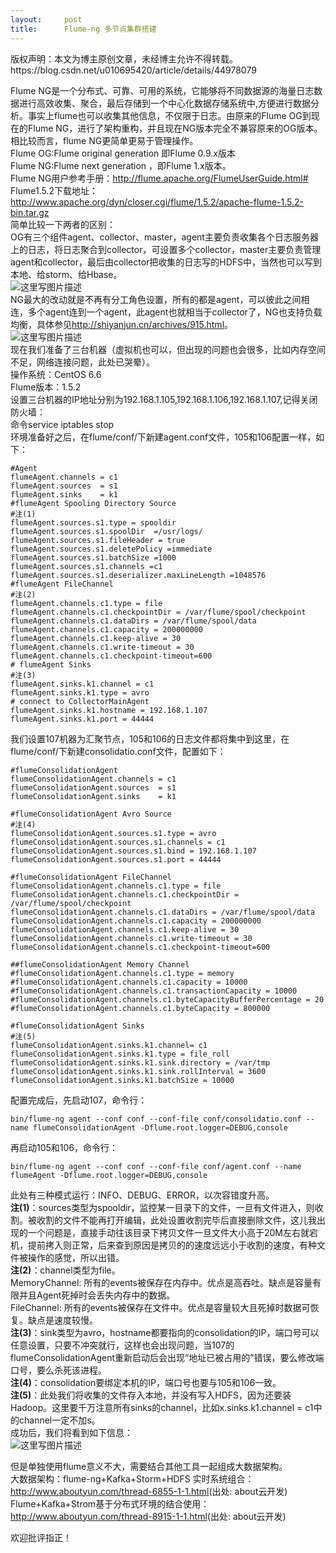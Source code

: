 ```yaml
---
layout:     post
title:      Flume-ng 多节点集群搭建
---
```

<div id="article_content" class="article_content clearfix csdn-tracking-statistics" data-pid="blog" data-mod="popu_307" data-dsm="post">
								<div class="article-copyright">
					版权声明：本文为博主原创文章，未经博主允许不得转载。					https://blog.csdn.net/u010695420/article/details/44978079				</div>
								            <div id="content_views" class="markdown_views prism-atom-one-dark">
							<!-- flowchart 箭头图标 勿删 -->
							<svg xmlns="http://www.w3.org/2000/svg" style="display: none;"><path stroke-linecap="round" d="M5,0 0,2.5 5,5z" id="raphael-marker-block" style="-webkit-tap-highlight-color: rgba(0, 0, 0, 0);"></path></svg>
							<p>Flume NG是一个分布式、可靠、可用的系统，它能够将不同数据源的海量日志数据进行高效收集、聚合，最后存储到一个中心化数据存储系统中,方便进行数据分析。事实上flume也可以收集其他信息，不仅限于日志。由原来的Flume OG到现在的Flume NG，进行了架构重构，并且现在NG版本完全不兼容原来的OG版本。相比较而言，flume NG更简单更易于管理操作。 <br>
Flume OG:Flume original generation 即Flume 0.9.x版本 <br>
Flume NG:Flume next generation ，即Flume 1.x版本。 <br>
Flume NG用户参考手册：<a href="http://flume.apache.org/FlumeUserGuide.html#" rel="nofollow">http://flume.apache.org/FlumeUserGuide.html#</a> <br>
Flume1.5.2下载地址： <br>
<a href="http://www.apache.org/dyn/closer.cgi/flume/1.5.2/apache-flume-1.5.2-bin.tar.gz" rel="nofollow">http://www.apache.org/dyn/closer.cgi/flume/1.5.2/apache-flume-1.5.2-bin.tar.gz</a> <br>
简单比较一下两者的区别： <br>
OG有三个组件agent、collector、master，agent主要负责收集各个日志服务器上的日志，将日志聚合到collector，可设置多个collector，master主要负责管理agent和collector，最后由collector把收集的日志写的HDFS中，当然也可以写到本地、给storm、给Hbase。 <br>
<img src="https://img-blog.csdn.net/20150410130913739" alt="这里写图片描述" title=""> <br>
NG最大的改动就是不再有分工角色设置，所有的都是agent，可以彼此之间相连，多个agent连到一个agent，此agent也就相当于collector了，NG也支持负载均衡，具体参见<a href="http://shiyanjun.cn/archives/915.html" rel="nofollow">http://shiyanjun.cn/archives/915.html</a>。 <br>
<img src="https://img-blog.csdn.net/20150410130854118" alt="这里写图片描述" title=""> <br>
现在我们准备了三台机器（虚拟机也可以，但出现的问题也会很多，比如内存空间不足，网络连接问题，此处已哭晕）。 <br>
操作系统：CentOS 6.6 <br>
Flume版本：1.5.2 <br>
设置三台机器的IP地址分别为192.168.1.105,192.168.1.106,192.168.1.107,记得关闭防火墙： <br>
命令service iptables stop <br>
环境准备好之后，在flume/conf/下新建agent.conf文件，105和106配置一样，如下：</p>

<pre class="prettyprint"><code class=" hljs avrasm"><span class="hljs-preprocessor">#Agent</span>
flumeAgent<span class="hljs-preprocessor">.channels</span> = c1
flumeAgent<span class="hljs-preprocessor">.sources</span>  = s1
flumeAgent<span class="hljs-preprocessor">.sinks</span>    = k1 
<span class="hljs-preprocessor">#flumeAgent Spooling Directory Source</span>
<span class="hljs-preprocessor">#注(1)</span>
flumeAgent<span class="hljs-preprocessor">.sources</span><span class="hljs-preprocessor">.s</span>1<span class="hljs-preprocessor">.type</span> = spooldir
flumeAgent<span class="hljs-preprocessor">.sources</span><span class="hljs-preprocessor">.s</span>1<span class="hljs-preprocessor">.spoolDir</span>  =/usr/logs/
flumeAgent<span class="hljs-preprocessor">.sources</span><span class="hljs-preprocessor">.s</span>1<span class="hljs-preprocessor">.fileHeader</span> = true
flumeAgent<span class="hljs-preprocessor">.sources</span><span class="hljs-preprocessor">.s</span>1<span class="hljs-preprocessor">.deletePolicy</span> =immediate
flumeAgent<span class="hljs-preprocessor">.sources</span><span class="hljs-preprocessor">.s</span>1<span class="hljs-preprocessor">.batchSize</span> =<span class="hljs-number">1000</span>
flumeAgent<span class="hljs-preprocessor">.sources</span><span class="hljs-preprocessor">.s</span>1<span class="hljs-preprocessor">.channels</span> =c1
flumeAgent<span class="hljs-preprocessor">.sources</span><span class="hljs-preprocessor">.s</span>1<span class="hljs-preprocessor">.deserializer</span><span class="hljs-preprocessor">.maxLineLength</span> =<span class="hljs-number">1048576</span>
<span class="hljs-preprocessor">#flumeAgent FileChannel</span>
<span class="hljs-preprocessor">#注(2)</span>
flumeAgent<span class="hljs-preprocessor">.channels</span><span class="hljs-preprocessor">.c</span>1<span class="hljs-preprocessor">.type</span> = file
flumeAgent<span class="hljs-preprocessor">.channels</span><span class="hljs-preprocessor">.c</span>1<span class="hljs-preprocessor">.checkpointDir</span> = /var/flume/spool/checkpoint
flumeAgent<span class="hljs-preprocessor">.channels</span><span class="hljs-preprocessor">.c</span>1<span class="hljs-preprocessor">.dataDirs</span> = /var/flume/spool/data
flumeAgent<span class="hljs-preprocessor">.channels</span><span class="hljs-preprocessor">.c</span>1<span class="hljs-preprocessor">.capacity</span> = <span class="hljs-number">200000000</span>
flumeAgent<span class="hljs-preprocessor">.channels</span><span class="hljs-preprocessor">.c</span>1<span class="hljs-preprocessor">.keep</span>-alive = <span class="hljs-number">30</span>
flumeAgent<span class="hljs-preprocessor">.channels</span><span class="hljs-preprocessor">.c</span>1<span class="hljs-preprocessor">.write</span>-timeout = <span class="hljs-number">30</span>
flumeAgent<span class="hljs-preprocessor">.channels</span><span class="hljs-preprocessor">.c</span>1<span class="hljs-preprocessor">.checkpoint</span>-timeout=<span class="hljs-number">600</span>
<span class="hljs-preprocessor"># flumeAgent Sinks</span>
<span class="hljs-preprocessor">#注(3)</span>
flumeAgent<span class="hljs-preprocessor">.sinks</span><span class="hljs-preprocessor">.k</span>1<span class="hljs-preprocessor">.channel</span> = c1
flumeAgent<span class="hljs-preprocessor">.sinks</span><span class="hljs-preprocessor">.k</span>1<span class="hljs-preprocessor">.type</span> = avro
<span class="hljs-preprocessor"># connect to CollectorMainAgent</span>
flumeAgent<span class="hljs-preprocessor">.sinks</span><span class="hljs-preprocessor">.k</span>1<span class="hljs-preprocessor">.hostname</span> = <span class="hljs-number">192.168</span><span class="hljs-number">.1</span><span class="hljs-number">.107</span>
flumeAgent<span class="hljs-preprocessor">.sinks</span><span class="hljs-preprocessor">.k</span>1<span class="hljs-preprocessor">.port</span> = <span class="hljs-number">44444</span></code></pre>

<p>我们设置107机器为汇聚节点，105和106的日志文件都将集中到这里，在flume/conf/下新建consolidatio.conf文件，配置如下：</p>

<pre class="prettyprint"><code class=" hljs avrasm"><span class="hljs-preprocessor">#flumeConsolidationAgent</span>
flumeConsolidationAgent<span class="hljs-preprocessor">.channels</span> = c1
flumeConsolidationAgent<span class="hljs-preprocessor">.sources</span>  = s1
flumeConsolidationAgent<span class="hljs-preprocessor">.sinks</span>    = k1 

<span class="hljs-preprocessor">#flumeConsolidationAgent Avro Source</span>
<span class="hljs-preprocessor">#注(4)</span>
flumeConsolidationAgent<span class="hljs-preprocessor">.sources</span><span class="hljs-preprocessor">.s</span>1<span class="hljs-preprocessor">.type</span> = avro
flumeConsolidationAgent<span class="hljs-preprocessor">.sources</span><span class="hljs-preprocessor">.s</span>1<span class="hljs-preprocessor">.channels</span> = c1
flumeConsolidationAgent<span class="hljs-preprocessor">.sources</span><span class="hljs-preprocessor">.s</span>1<span class="hljs-preprocessor">.bind</span> = <span class="hljs-number">192.168</span><span class="hljs-number">.1</span><span class="hljs-number">.107</span>
flumeConsolidationAgent<span class="hljs-preprocessor">.sources</span><span class="hljs-preprocessor">.s</span>1<span class="hljs-preprocessor">.port</span> = <span class="hljs-number">44444</span>

<span class="hljs-preprocessor">#flumeConsolidationAgent FileChannel</span>
flumeConsolidationAgent<span class="hljs-preprocessor">.channels</span><span class="hljs-preprocessor">.c</span>1<span class="hljs-preprocessor">.type</span> = file
flumeConsolidationAgent<span class="hljs-preprocessor">.channels</span><span class="hljs-preprocessor">.c</span>1<span class="hljs-preprocessor">.checkpointDir</span> = /var/flume/spool/checkpoint
flumeConsolidationAgent<span class="hljs-preprocessor">.channels</span><span class="hljs-preprocessor">.c</span>1<span class="hljs-preprocessor">.dataDirs</span> = /var/flume/spool/data
flumeConsolidationAgent<span class="hljs-preprocessor">.channels</span><span class="hljs-preprocessor">.c</span>1<span class="hljs-preprocessor">.capacity</span> = <span class="hljs-number">200000000</span>
flumeConsolidationAgent<span class="hljs-preprocessor">.channels</span><span class="hljs-preprocessor">.c</span>1<span class="hljs-preprocessor">.keep</span>-alive = <span class="hljs-number">30</span>
flumeConsolidationAgent<span class="hljs-preprocessor">.channels</span><span class="hljs-preprocessor">.c</span>1<span class="hljs-preprocessor">.write</span>-timeout = <span class="hljs-number">30</span>
flumeConsolidationAgent<span class="hljs-preprocessor">.channels</span><span class="hljs-preprocessor">.c</span>1<span class="hljs-preprocessor">.checkpoint</span>-timeout=<span class="hljs-number">600</span>

<span class="hljs-preprocessor">##flumeConsolidationAgent Memory Channel</span>
<span class="hljs-preprocessor">#flumeConsolidationAgent.channels.c1.type = memory</span>
<span class="hljs-preprocessor">#flumeConsolidationAgent.channels.c1.capacity = 10000</span>
<span class="hljs-preprocessor">#flumeConsolidationAgent.channels.c1.transactionCapacity = 10000</span>
<span class="hljs-preprocessor">#flumeConsolidationAgent.channels.c1.byteCapacityBufferPercentage = 20</span>
<span class="hljs-preprocessor">#flumeConsolidationAgent.channels.c1.byteCapacity = 800000</span>

<span class="hljs-preprocessor">#flumeConsolidationAgent Sinks</span>
<span class="hljs-preprocessor">#注(5)</span>
flumeConsolidationAgent<span class="hljs-preprocessor">.sinks</span><span class="hljs-preprocessor">.k</span>1<span class="hljs-preprocessor">.channel</span>= c1
flumeConsolidationAgent<span class="hljs-preprocessor">.sinks</span><span class="hljs-preprocessor">.k</span>1<span class="hljs-preprocessor">.type</span> = file_roll
flumeConsolidationAgent<span class="hljs-preprocessor">.sinks</span><span class="hljs-preprocessor">.k</span>1<span class="hljs-preprocessor">.sink</span><span class="hljs-preprocessor">.directory</span> = /var/tmp
flumeConsolidationAgent<span class="hljs-preprocessor">.sinks</span><span class="hljs-preprocessor">.k</span>1<span class="hljs-preprocessor">.sink</span><span class="hljs-preprocessor">.rollInterval</span> = <span class="hljs-number">3600</span>
flumeConsolidationAgent<span class="hljs-preprocessor">.sinks</span><span class="hljs-preprocessor">.k</span>1<span class="hljs-preprocessor">.batchSize</span> = <span class="hljs-number">10000</span></code></pre>

<p>配置完成后，先启动107，命令行：</p>

<pre class="prettyprint"><code class=" hljs brainfuck"><span class="hljs-comment">bin/flume</span><span class="hljs-literal">-</span><span class="hljs-comment">ng</span> <span class="hljs-comment">agent</span> <span class="hljs-literal">-</span><span class="hljs-literal">-</span><span class="hljs-comment">conf</span> <span class="hljs-comment">conf</span> <span class="hljs-literal">-</span><span class="hljs-literal">-</span><span class="hljs-comment">conf</span><span class="hljs-literal">-</span><span class="hljs-comment">file</span> <span class="hljs-comment">conf/consolidatio</span><span class="hljs-string">.</span><span class="hljs-comment">conf</span> <span class="hljs-literal">-</span><span class="hljs-literal">-</span><span class="hljs-comment">name</span> <span class="hljs-comment">flumeConsolidationAgent</span> <span class="hljs-literal">-</span><span class="hljs-comment">Dflume</span><span class="hljs-string">.</span><span class="hljs-comment">root</span><span class="hljs-string">.</span><span class="hljs-comment">logger=DEBUG</span><span class="hljs-string">,</span><span class="hljs-comment">console</span></code></pre>

<p>再启动105和106，命令行：</p>



<pre class="prettyprint"><code class=" hljs brainfuck"><span class="hljs-comment">bin/flume</span><span class="hljs-literal">-</span><span class="hljs-comment">ng</span> <span class="hljs-comment">agent</span> <span class="hljs-literal">-</span><span class="hljs-literal">-</span><span class="hljs-comment">conf</span> <span class="hljs-comment">conf</span> <span class="hljs-literal">-</span><span class="hljs-literal">-</span><span class="hljs-comment">conf</span><span class="hljs-literal">-</span><span class="hljs-comment">file</span> <span class="hljs-comment">conf/agent</span><span class="hljs-string">.</span><span class="hljs-comment">conf</span> <span class="hljs-literal">-</span><span class="hljs-literal">-</span><span class="hljs-comment">name</span> <span class="hljs-comment">flumeAgent</span> <span class="hljs-literal">-</span><span class="hljs-comment">Dflume</span><span class="hljs-string">.</span><span class="hljs-comment">root</span><span class="hljs-string">.</span><span class="hljs-comment">logger=DEBUG</span><span class="hljs-string">,</span><span class="hljs-comment">console</span></code></pre>

<p>此处有三种模式运行：INFO、DEBUG、ERROR，以次容错度升高。 <br>
<strong>注(1)</strong>：sources类型为spooldir，监控某一目录下的文件，一旦有文件进入，则收割。被收割的文件不能再打开编辑，此处设置收割完毕后直接删除文件，这儿我出现的一个问题是，直接手动往该目录下拷贝文件一旦文件大小高于20M左右就宕机，提前拷入则正常，后来查到原因是拷贝的的速度远远小于收割的速度，有种文件被操作的感觉，所以出错。 <br>
<strong>注(2)</strong>：channel类型为file。 <br>
MemoryChannel: 所有的events被保存在内存中。优点是高吞吐。缺点是容量有限并且Agent死掉时会丢失内存中的数据。 <br>
FileChannel: 所有的events被保存在文件中。优点是容量较大且死掉时数据可恢复。缺点是速度较慢。 <br>
<strong>注(3)</strong>：sink类型为avro，hostname都要指向的consolidation的IP，端口号可以任意设置，只要不冲突就行，这样也会出现问题，当107的flumeConsolidationAgent重新启动后会出现“地址已被占用的”错误，要么修改端口号，要么杀死该进程。 <br>
<strong>注(4)</strong>：consolidation要绑定本机的IP，端口号也要与105和106一致。 <br>
<strong>注(5)</strong>：此处我们将收集的文件存入本地，并没有写入HDFS，因为还要装Hadoop。这里要千万注意所有sinks的channel，比如x.sinks.k1.channel = c1中的channel一定不加s。 <br>
成功后，我们将看到如下信息： <br>
<img src="https://img-blog.csdn.net/20150410131106983" alt="这里写图片描述" title=""></p>

<p>但是单独使用flume意义不大，需要结合其他工具一起组成大数据架构。 <br>
大数据架构：flume-ng+Kafka+Storm+HDFS 实时系统组合： <br>
<a href="http://www.aboutyun.com/thread-6855-1-1.html" rel="nofollow">http://www.aboutyun.com/thread-6855-1-1.html</a>(出处: about云开发) <br>
Flume+Kafka+Strom基于分布式环境的结合使用： <br>
<a href="http://www.aboutyun.com/thread-8915-1-1.html" rel="nofollow">http://www.aboutyun.com/thread-8915-1-1.html</a>(出处: about云开发)</p>

<p>欢迎批评指正！</p>            </div>
						<link href="https://csdnimg.cn/release/phoenix/mdeditor/markdown_views-9e5741c4b9.css" rel="stylesheet">
                </div>